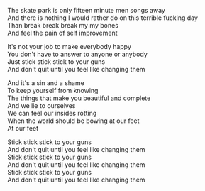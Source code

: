 The skate park is only fifteen minute men songs away  
And there is nothing I would rather do on this terrible fucking day  
Than break break break my my bones  
And feel the pain of self improvement

It's not your job to make everybody happy  
You don't have to answer to anyone or anybody  
Just stick stick stick to your guns  
And don't quit until you feel like changing them

And it's a sin and a shame  
To keep yourself from knowing  
The things that make you beautiful and complete  
And we lie to ourselves  
We can feel our insides rotting  
When the world should be bowing at our feet  
At our feet

Stick stick stick to your guns  
And don't quit until you feel like changing them  
Stick stick stick to your guns  
And don't quit until you feel like changing them  
Stick stick stick to your guns  
And don't quit until you feel like changing them